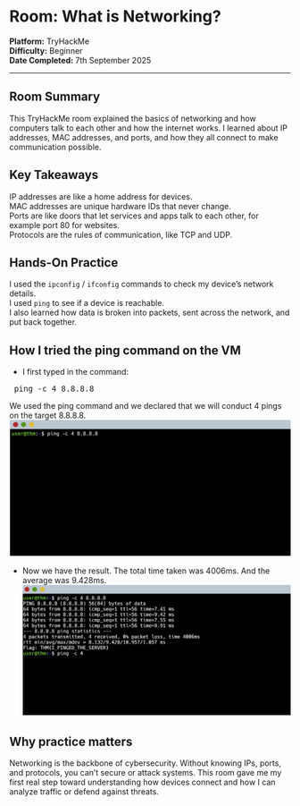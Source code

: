 # Room: What is Networking?
**Platform:** TryHackMe  
**Difficulty:** Beginner  
**Date Completed:** 7th September 2025  

---

## Room Summary
This TryHackMe room explained the basics of networking and how computers talk to each other and how the internet works. I learned about IP addresses, MAC addresses, and ports, and how they all connect to make communication possible.  

## Key Takeaways
IP addresses are like a home address for devices.  
MAC addresses are unique hardware IDs that never change.  
Ports are like doors that let services and apps talk to each other, for example port 80 for websites.  
Protocols are the rules of communication, like TCP and UDP.  

## Hands-On Practice
I used the `ipconfig` / `ifconfig` commands to check my device’s network details.  
I used `ping` to see if a device is reachable.  
I also learned how data is broken into packets, sent across the network, and put back together.  

## How I tried the ping command on the VM  
- I first typed in the command:
<pre> ping -c 4 8.8.8.8</pre>  
We used the ping command and we declared that we will conduct 4 pings on the target 8.8.8.8.
![What-is-networking](images/win1.png)  
- Now we have the result. The total time taken was 4006ms. And the average was 9.428ms.
![What-is-networking](images/win2.png) 

## Why practice matters
Networking is the backbone of cybersecurity. Without knowing IPs, ports, and protocols, you can’t secure or attack systems. This room gave me my first real step toward understanding how devices connect and how I can analyze traffic or defend against threats.
